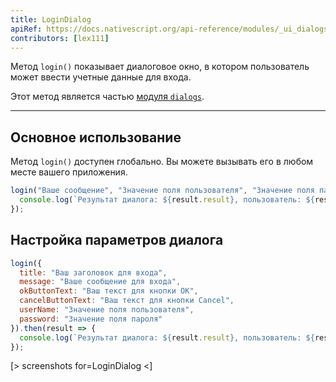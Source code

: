 ```yaml
---
title: LoginDialog
apiRef: https://docs.nativescript.org/api-reference/modules/_ui_dialogs_#login
contributors: [lex111]
---
```


Метод `login()` показывает диалоговое окно, в котором пользователь может ввести учетные данные для входа.

Этот метод является частью [модуля `dialogs`](https://docs.nativescript.org/api-reference/modules/_ui_dialogs_).

---

## Основное использование

Метод `login()` доступен глобально. Вы можете вызывать его в любом месте вашего приложения.

```javascript
login("Ваше сообщение", "Значение поля пользователя", "Значение поля пароля").then(result => {
  console.log(`Результат диалога: ${result.result}, пользователь: ${result.userName}, пароль: ${result.password}`);
});
```

## Настройка параметров диалога

```JavaScript
login({
  title: "Ваш заголовок для входа",
  message: "Ваше сообщение для входа",
  okButtonText: "Ваш текст для кнопки OK",
  cancelButtonText: "Ваш текст для кнопки Cancel",
  userName: "Значение поля пользователя",
  password: "Значение поля пароля"
}).then(result => {
  console.log(`Результат диалога: ${result.result}, пользователь: ${result.userName}, пароль: ${result.password}`);
});
```

[> screenshots for=LoginDialog <]
